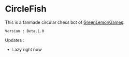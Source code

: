 # CircleFish
This is a fanmade circular chess bot of [GreenLemonGames](https://www.youtube.com/@GreenLemonGames).

`Version : Beta.1.0`
  
Updates \:

- Lazy right now
